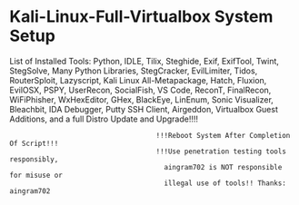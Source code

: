 # Kali-Linux-Full-Virtualbox System Setup
List of Installed Tools: Python, IDLE, Tilix, Steghide, Exif, ExifTool, Twint, StegSolve, Many Python Libraries, StegCracker, EvilLimiter, Tidos, RouterSploit, Lazyscript, Kali Linux All-Metapackage, Hatch, Fluxion, EvilOSX, PSPY, UserRecon, SocialFish, VS Code, ReconT, FinalRecon, WiFiPhisher, WxHexEditor, GHex, BlackEye, LinEnum, Sonic Visualizer, Bleachbit, IDA Debugger, Putty SSH Client, Airgeddon, Virtualbox Guest Additions, and a full Distro Update and Upgrade!!!!

                                        !!!Reboot System After Completion Of Script!!!
                                        !!!Use penetration testing tools responsibly, 
                                          aingram702 is NOT responsible for misuse or 
                                          illegal use of tools!! Thanks: aingram702

